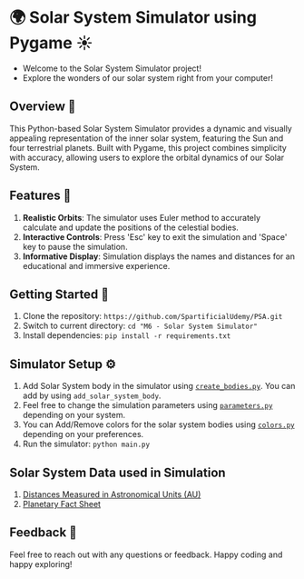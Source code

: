 # 🌍 Solar System Simulator using Pygame ☀️

* Welcome to the Solar System Simulator project! 
* Explore the wonders of our solar system right from your computer! 

## Overview 🌌
This Python-based Solar System Simulator provides a dynamic and visually appealing representation of the inner solar system, featuring the Sun and four terrestrial planets. Built with Pygame, this project combines simplicity with accuracy, allowing users to explore the orbital dynamics of our Solar System.

## Features 🚀
1. **Realistic Orbits**: The simulator uses Euler method to accurately calculate and update the positions of the celestial bodies.
2. **Interactive Controls**: Press 'Esc' key to exit the simulation and 'Space' key to pause the simulation.
3. **Informative Display**: Simulation displays the names and distances for an educational and immersive experience.

## Getting Started 📖
1. Clone the repository: `https://github.com/SpartificialUdemy/PSA.git`
2. Switch to current directory: `cd "M6 - Solar System Simulator"`
3. Install dependencies: `pip install -r requirements.txt`

## Simulator Setup ⚙️
1. Add Solar System body in the simulator using [`create_bodies.py`](https://github.com/SpartificialUdemy/PSA/blob/main/M6%20-%20Solar%20System%20Simulator/create_bodies.py). You can add by using `add_solar_system_body`.
2. Feel free to change the simulation parameters using [`parameters.py`](https://github.com/SpartificialUdemy/PSA/blob/main/M6%20-%20Solar%20System%20Simulator/parameters.py) depending on your system.
3. You can Add/Remove colors for the solar system bodies using [`colors.py`](https://github.com/SpartificialUdemy/PSA/blob/main/M6%20-%20Solar%20System%20Simulator/colors.py) depending on your preferences.
4. Run the simulator: `python main.py`

## Solar System Data used in Simulation
1. [Distances Measured in Astronomical Units (AU)](https://www.jpl.nasa.gov/edu/pdfs/scaless_reference.pdf)
2. [Planetary Fact Sheet](https://nssdc.gsfc.nasa.gov/planetary/factsheet/)

## Feedback 💬
Feel free to reach out with any questions or feedback. Happy coding and happy exploring! 

  
